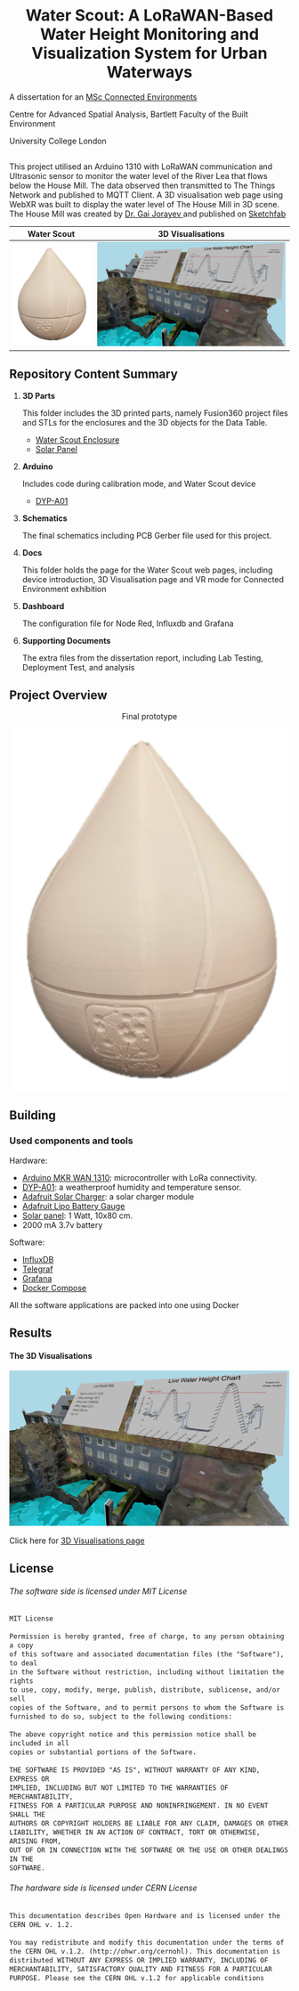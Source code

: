 <h1 align="center">Water Scout: A LoRaWAN-Based Water Height Monitoring and Visualization System for Urban Waterways</h1>


A dissertation for an [MSc Connected Environments](https://www.ucl.ac.uk/prospective-students/graduate/taught-degrees/connected-environments-msc)
<p>Centre for Advanced Spatial Analysis, Bartlett Faculty of the Built Environment</p>
<p>University College London </p>

##

This project utilised an Arduino 1310 with LoRaWAN communication and Ultrasonic sensor to monitor the water level of the River Lea that flows below the House Mill. The data observed then transmitted to The Things Network and published to MQTT Client. A 3D visualisation web page using WebXR was built to display the water level of The House Mill in 3D scene. The House Mill was created by [Dr. Gai Jorayev ](https://www.ucl.ac.uk/archaeology/people/gai-jorayev) and published on [Sketchfab](https://sketchfab.com/3d-models/house-mill-in-2019-c87dd07ab29f474aa491c88bc6b4956f)

|                         Water Scout                           |                3D Visualisations                 |
| :----------------------------------------------------------: | :-------------------------------------------: |
| ![Water Scout device](Assets/images/waterScout.png) | ![3D Visualisations](Assets/images/3d.png) |



## Repository Content Summary

1. **3D Parts**

   This folder includes the 3D printed parts, namely Fusion360 project files and STLs for the enclosures and the 3D objects for the Data Table.

   - [Water Scout Enclosure](</3D Parts/Enclosure>)
   - [Solar Panel](</3D Parts/Solar Panel/>)


2. **Arduino**

   Includes code during calibration mode, and Water Scout device

   - [DYP-A01](/Arduino/DYP-A01)


3. **Schematics**

   The final schematics including PCB Gerber file used for this project. 
   
4. **Docs**

   This folder holds the page for the Water Scout web pages, including device introduction, 3D Visualisation page and VR mode for Connected Environment exhibition

5. **Dashboard**

   The configuration file for Node Red, Influxdb and Grafana 

6. **Supporting Documents**

   The extra files from the dissertation report, including Lab Testing, Deployment Test, and analysis




## Project Overview

<p align="center">Final prototype</p>

<p align="center">
<img src="Assets/images/waterScout.png" width="500">
</p>

## Building

### Used components and tools

Hardware:

* [Arduino MKR WAN 1310](https://docs.arduino.cc/hardware/mkr-wan-1310): microcontroller with LoRa connectivity.
* [DYP-A01](https://www.dypcn.com/high-performance-ultrasonic-precision-rangefinder-dyp-a01-product/): a weatherproof humidity and temperature sensor.
* [Adafruit Solar Charger](https://www.adafruit.com/product/4755): a solar charger module
* [Adafruit Lipo Battery Gauge](https://www.adafruit.com/product/5580)
* [Solar panel](https://coolcomponents.co.uk/products/solar-panel-1-watt): 1 Watt, 10x80 cm.
* 2000 mA 3.7v battery

Software:

 - [InfluxDB](https://www.influxdata.com/)
 - [Telegraf](https://www.influxdata.com/time-series-platform/telegraf/)
 - [Grafana](https://grafana.com/)
 - [Docker Compose](https://docs.docker.com/compose/)

All the software applications are packed into one using Docker



## Results

#### The 3D Visualisations

![3D Visualisations](Assets/images/3d.png)

Click here for [3D Visualisations page](https://casa-0022-water-scout.vercel.app/)


## License


###### The software side is licensed under MIT License

```
MIT License

Permission is hereby granted, free of charge, to any person obtaining a copy
of this software and associated documentation files (the "Software"), to deal
in the Software without restriction, including without limitation the rights
to use, copy, modify, merge, publish, distribute, sublicense, and/or sell
copies of the Software, and to permit persons to whom the Software is
furnished to do so, subject to the following conditions:

The above copyright notice and this permission notice shall be included in all
copies or substantial portions of the Software.

THE SOFTWARE IS PROVIDED "AS IS", WITHOUT WARRANTY OF ANY KIND, EXPRESS OR
IMPLIED, INCLUDING BUT NOT LIMITED TO THE WARRANTIES OF MERCHANTABILITY,
FITNESS FOR A PARTICULAR PURPOSE AND NONINFRINGEMENT. IN NO EVENT SHALL THE
AUTHORS OR COPYRIGHT HOLDERS BE LIABLE FOR ANY CLAIM, DAMAGES OR OTHER
LIABILITY, WHETHER IN AN ACTION OF CONTRACT, TORT OR OTHERWISE, ARISING FROM,
OUT OF OR IN CONNECTION WITH THE SOFTWARE OR THE USE OR OTHER DEALINGS IN THE
SOFTWARE.
```

###### The hardware side is licensed under CERN License

```
This documentation describes Open Hardware and is licensed under the CERN OHL v. 1.2.

You may redistribute and modify this documentation under the terms of the CERN OHL v.1.2. (http://ohwr.org/cernohl). This documentation is distributed WITHOUT ANY EXPRESS OR IMPLIED WARRANTY, INCLUDING OF MERCHANTABILITY, SATISFACTORY QUALITY AND FITNESS FOR A PARTICULAR PURPOSE. Please see the CERN OHL v.1.2 for applicable conditions
```
